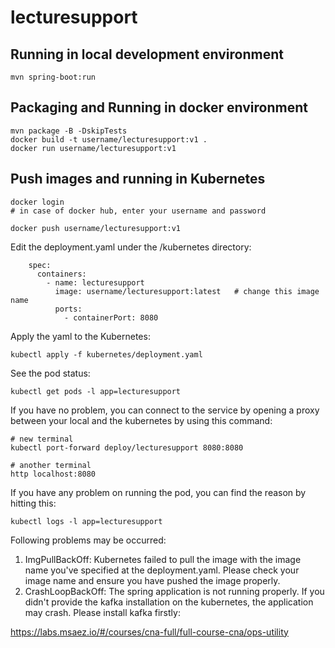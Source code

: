 # lecturesupport

## Running in local development environment

```
mvn spring-boot:run
```

## Packaging and Running in docker environment

```
mvn package -B -DskipTests
docker build -t username/lecturesupport:v1 .
docker run username/lecturesupport:v1
```

## Push images and running in Kubernetes

```
docker login 
# in case of docker hub, enter your username and password

docker push username/lecturesupport:v1
```

Edit the deployment.yaml under the /kubernetes directory:
```
    spec:
      containers:
        - name: lecturesupport
          image: username/lecturesupport:latest   # change this image name
          ports:
            - containerPort: 8080

```

Apply the yaml to the Kubernetes:
```
kubectl apply -f kubernetes/deployment.yaml
```

See the pod status:
```
kubectl get pods -l app=lecturesupport
```

If you have no problem, you can connect to the service by opening a proxy between your local and the kubernetes by using this command:
```
# new terminal
kubectl port-forward deploy/lecturesupport 8080:8080

# another terminal
http localhost:8080
```

If you have any problem on running the pod, you can find the reason by hitting this:
```
kubectl logs -l app=lecturesupport
```

Following problems may be occurred:

1. ImgPullBackOff:  Kubernetes failed to pull the image with the image name you've specified at the deployment.yaml. Please check your image name and ensure you have pushed the image properly.
1. CrashLoopBackOff: The spring application is not running properly. If you didn't provide the kafka installation on the kubernetes, the application may crash. Please install kafka firstly:

https://labs.msaez.io/#/courses/cna-full/full-course-cna/ops-utility

